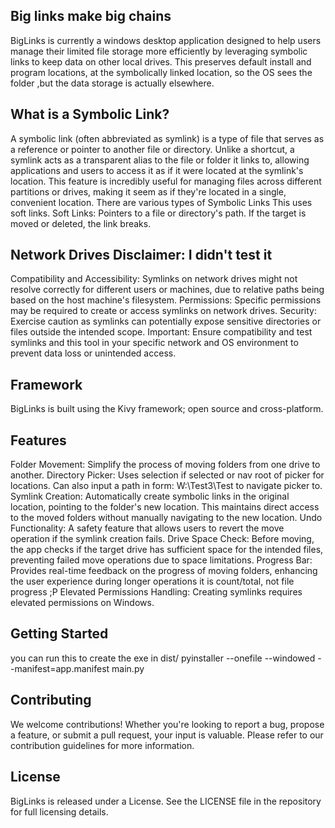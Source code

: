 
## Big links make big chains
BigLinks is currently a windows desktop application designed to help users manage their limited file storage more efficiently by leveraging symbolic links to keep data on other local drives. 
This preserves default install and program locations, at the symbolically linked location, so the OS sees the folder ,but the data storage is actually elsewhere.

## What is a Symbolic Link?
A symbolic link (often abbreviated as symlink) is a type of file that serves as a reference or pointer to another file or directory. Unlike a shortcut, a symlink acts as a transparent alias to the file or folder it links to, allowing applications and users to access it as if it were located at the symlink's location. This feature is incredibly useful for managing files across different partitions or drives, making it seem as if they're located in a single, convenient location.
There are various types of Symbolic Links
This uses soft links.
Soft Links: Pointers to a file or directory's path. If the target is moved or deleted, the link breaks.

## Network Drives Disclaimer: I didn't test it
Compatibility and Accessibility: Symlinks on network drives might not resolve correctly for different users or machines, due to relative paths being based on the host machine's filesystem.
Permissions: Specific permissions may be required to create or access symlinks on network drives.
Security: Exercise caution as symlinks can potentially expose sensitive directories or files outside the intended scope.
Important: Ensure compatibility and test symlinks and this tool in your specific network and OS environment to prevent data loss or unintended access.

## Framework
BigLinks is built using the Kivy framework; open source and cross-platform.

## Features
Folder Movement: Simplify the process of moving folders from one drive to another.
Directory Picker: Uses selection if selected or nav root of picker for locations. Can also input a path in form: W:\Test3\Test to navigate picker to.
Symlink Creation: Automatically create symbolic links in the original location, pointing to the folder's new location. This maintains direct access to the moved folders without manually navigating to the new location.
Undo Functionality: A safety feature that allows users to revert the move operation if the symlink creation fails.
Drive Space Check: Before moving, the app checks if the target drive has sufficient space for the intended files, preventing failed move operations due to space limitations.
Progress Bar: Provides real-time feedback on the progress of moving folders, enhancing the user experience during longer operations it is count/total, not file progress ;P
Elevated Permissions Handling: Creating symlinks requires elevated permissions on Windows.

## Getting Started
you can run this to create the exe in dist/
pyinstaller --onefile --windowed --manifest=app.manifest main.py

## Contributing
We welcome contributions! Whether you're looking to report a bug, propose a feature, or submit a pull request, your input is valuable. Please refer to our contribution guidelines for more information.

## License
BigLinks is released under a License. See the LICENSE file in the repository for full licensing details.
